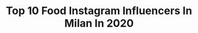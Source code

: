 ---
title: Top 10 Food Instagram Influencers In Milan In 2020
description: >-
  Find top food Instagram influencers in Milan in 2020. Most popular hashtags: #food #milan #milano #iorestoacasa.
platform: Instagram
profiles:
  - username: "eva_labolofficial"
    fullname: >-
      
    location: "Italy"
    followers: 44333
    engagement: 191
    commentsToLikes: 0.115083
    avatar: "https://scontent-lax3-2.cdninstagram.com/v/t51.2885-19/s320x320/75616348_586331381933843_5696317749186265088_n.jpg?_nc_ht=scontent-lax3-2.cdninstagram.com&_nc_ohc=PNOH5nRJosYAX9wREwv&oh=6bfe9994b7b870efe7e866d72fbd534d&oe=5EA2201D"
    verified: false
    hashtags: "#thinkpositive, #lovelife, #fashionstyle, #saunatime"
  - username: "laviniaaioana"
    fullname: >-
      Lavinia Ioana - #stamacasa
    location: "Italy"
    followers: 55660
    engagement: 187
    commentsToLikes: 0.011901
    avatar: "https://scontent-amt2-1.cdninstagram.com/v/t51.2885-19/s320x320/87428163_2534997156755962_4944035441104912384_n.jpg?_nc_ht=scontent-amt2-1.cdninstagram.com&_nc_ohc=v_Ie8pFDq7IAX-hbduH&oh=423f033e9b1bdfb5c663bb8400ea82db&oe=5EB96798"
    verified: false
    hashtags: "#laviinmilan, #porridge, #coronatimes, #covid19"
  - username: "simonafloresta"
    fullname: >-
      𝚂𝚒𝚖𝚘𝚗𝚊 𝙵𝚕𝚘𝚛𝚎𝚜𝚝𝚊 ✨
    location: "Italy"
    followers: 26574
    engagement: 344
    commentsToLikes: 0.090584
    avatar: "https://scontent-ort2-1.cdninstagram.com/v/t51.2885-19/s320x320/91104040_812391392580562_1183507212262178816_n.jpg?_nc_ht=scontent-ort2-1.cdninstagram.com&_nc_ohc=A2DLG1AjSQ0AX-_u56t&oh=25af7ceaf27fb78cc5aac99d18465fd2&oe=5EB8FCCB"
    verified: false
    hashtags: "#christmasdecorations, #redmoon, #christmasmood, #redoutfits"
  - username: "tasty.mi"
    fullname: >-
      Tasty.Mi
    location: "Italy"
    followers: 42596
    engagement: 133
    commentsToLikes: 0.007379
    avatar: "https://instagram.fhph1-1.fna.fbcdn.net/v/t51.2885-19/s320x320/28151919_292310104631137_3393701123700293632_n.jpg?_nc_ht=instagram.fhph1-1.fna.fbcdn.net&_nc_ohc=v7GCKqmox2gAX8q_Q3V&oh=eb1230740a6af54a7aaf64c8d46bd957&oe=5E91A768"
    verified: false
    hashtags: "#milanofoodporn, #milanocity, #veneziana, #bacon"
  - username: "_sorrentinorosa_"
    fullname: >-
      ROSA SORRENTINO
    location: "Italy"
    followers: 11851
    engagement: 572
    commentsToLikes: 0.032391
    avatar: "https://scontent-lhr8-1.cdninstagram.com/v/t51.2885-19/s320x320/91210423_1362463593952900_4530952032105791488_n.jpg?_nc_ht=scontent-lhr8-1.cdninstagram.com&_nc_ohc=piw4kWTOLW8AX-zTMRg&oh=f1750855377d0c30bff657233527b803&oe=5EB95277"
    verified: false
    hashtags: "#mimosa, #romanticphoto, #fanpage, #photo"
  - username: "niccolotorielli"
    fullname: >-
      Niccolo Torielli
    location: "Italy"
    followers: 26268
    engagement: 197
    commentsToLikes: 0.050133
    avatar: "https://scontent-ams4-1.cdninstagram.com/v/t51.2885-19/s320x320/69235112_2453601778234277_6771523182076624896_n.jpg?_nc_ht=scontent-ams4-1.cdninstagram.com&_nc_ohc=ahpW4jG4NxwAX_oMb3L&oh=1d138afabd0f77daca1abbe13feb1098&oe=5EBC9E7B"
    verified: false
    hashtags: "#investigation, #christmaspusher, #zenbeach, #leieneshow"
  - username: "munchies_italia"
    fullname: >-
      Munchies Italia
    location: "Italy"
    followers: 60826
    engagement: 150
    commentsToLikes: 0.016046
    avatar: "https://scontent-lga3-1.cdninstagram.com/v/t51.2885-19/s320x320/58453634_640724319700000_9071870892304236544_n.jpg?_nc_ht=scontent-lga3-1.cdninstagram.com&_nc_ohc=1d9gE9dy2A0AX95QvAW&oh=261d41b4943d22de42b7a7b3c7f7839d&oe=5EB37815"
    verified: true
    hashtags: "#cookmunchies, #polpette, #recipe, #foodnews"
  - username: "accadeintavola"
    fullname: >-
      ACCADEinTAVOLA MariangelaRusso
    location: "Italy"
    followers: 7090
    engagement: 583
    commentsToLikes: 0.129186
    avatar: "https://scontent-lhr8-1.cdninstagram.com/v/t51.2885-19/s320x320/59323893_628879490857048_99488128523304960_n.jpg?_nc_ht=scontent-lhr8-1.cdninstagram.com&_nc_ohc=OXeX0F_71acAX_L3vwC&oh=544bf3bec307e8fcf947394f8b7cf503&oe=5EBBB951"
    verified: false
    hashtags: "#comfortfood, #vintageaesthetic, #lievitomadre, #vivodilentezze"
  - username: "le_tuse"
    fullname: >-
      S&B - Restaurants advisors
    location: "Italy"
    followers: 2578
    engagement: 1546
    commentsToLikes: 0.043721
    avatar: "https://scontent-jnb1-1.cdninstagram.com/v/t51.2885-19/s320x320/68854074_2455652557852739_5339819752627896320_n.jpg?_nc_ht=scontent-jnb1-1.cdninstagram.com&_nc_ohc=qzc38y7Ws-sAX8GYYr4&oh=c9b71221fe4b5e7877b2e77751731c03&oe=5E9B4D73"
    verified: false
    hashtags: "#italianpasta, #melanzane, #lime, #navigli"
  - username: "pamelapotenti"
    fullname: >-
      ρꪖꪑ𝕛ꫀꪑ𝟠𝟚 ♛
    location: "Italy"
    followers: 14410
    engagement: 989
    commentsToLikes: 0.035959
    avatar: "https://scontent-amt2-1.cdninstagram.com/v/t51.2885-19/s320x320/59875434_726625654402460_8526879464162852864_n.jpg?_nc_ht=scontent-amt2-1.cdninstagram.com&_nc_ohc=UZBTTUMnYHUAX_zhTNY&oh=ced70fc6c414a133961de90a62f24ec0&oe=5EBAB2E5"
    verified: false
    hashtags: "#travelgram, #place, #healthylifestyle, #beautiful"
---